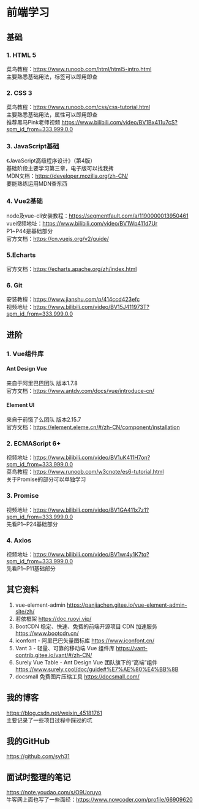 # 前端学习

## 基础

### 1. HTML 5
菜鸟教程：https://www.runoob.com/html/html5-intro.html  
主要熟悉基础用法，标签可以即用即查

### 2. CSS 3
菜鸟教程：https://www.runoob.com/css/css-tutorial.html  
主要熟悉基础用法，属性可以即用即查  
推荐黑马Pink老师视频 https://www.bilibili.com/video/BV1Bx411u7cS?spm_id_from=333.999.0.0

### 3. JavaScript基础
《JavaScript高级程序设计》（第4版）  
基础阶段主要学习第三章，电子版可以找我拷  
MDN文档：https://developer.mozilla.org/zh-CN/  
要能熟练运用MDN查东西

### 4. Vue2基础
node及vue-cli安装教程：https://segmentfault.com/a/1190000013950461  
vue视频地址：https://www.bilibili.com/video/BV1Wp411d7Ur  
P1~P44是基础部分  
官方文档：https://cn.vuejs.org/v2/guide/  

### 5.Echarts
官方文档：https://echarts.apache.org/zh/index.html  

### 6. Git
安装教程：https://www.jianshu.com/p/414ccd423efc  
视频地址：https://www.bilibili.com/video/BV15J411973T?spm_id_from=333.999.0.0  

## 进阶

### 1. Vue组件库

#### Ant Design Vue
来自于阿里巴巴团队 版本1.7.8  
官方文档：https://www.antdv.com/docs/vue/introduce-cn/

#### Element UI
来自于前饿了么团队 版本2.15.7  
官方文档：https://element.eleme.cn/#/zh-CN/component/installation

### 2. ECMAScript 6+
视频地址：https://www.bilibili.com/video/BV1uK411H7on?spm_id_from=333.999.0.0  
菜鸟教程：https://www.runoob.com/w3cnote/es6-tutorial.html  
关于Promise的部分可以单独学习

### 3. Promise
视频地址：https://www.bilibili.com/video/BV1GA411x7z1?spm_id_from=333.999.0.0  
先看P1~P24基础部分

### 4. Axios
视频地址：https://www.bilibili.com/video/BV1wr4y1K7tq?spm_id_from=333.999.0.0  
先看P1~P11基础部分

## 其它资料
1. vue-element-admin https://panjiachen.gitee.io/vue-element-admin-site/zh/
2. 若依框架 https://doc.ruoyi.vip/
3. BootCDN 稳定、快速、免费的前端开源项目 CDN 加速服务 https://www.bootcdn.cn/
4. iconfont - 阿里巴巴矢量图标库 https://www.iconfont.cn/
5. Vant 3 - 轻量、可靠的移动端 Vue 组件库 https://vant-contrib.gitee.io/vant/#/zh-CN/
6. Surely Vue Table - Ant Design Vue 团队旗下的“高端”组件 https://www.surely.cool/doc/guide#%E7%AE%80%E4%BB%8B
7. docsmall 免费图片压缩工具 https://docsmall.com/

## 我的博客
https://blog.csdn.net/weixin_45181761  
主要记录了一些项目过程中踩过的坑

## 我的GitHub
https://github.com/syh31

## 面试时整理的笔记
https://note.youdao.com/s/O9Uoruyo  
牛客网上面也写了一些面经：https://www.nowcoder.com/profile/66909620